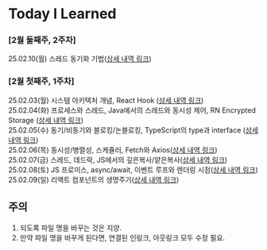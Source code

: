 # Today I Learned

### [2월 둘째주, 2주차]
25.02.10(월) 스레드 동기화 기법([상세 내역 링크](https://github.com/iHyunWoo/TIL/blob/main/TIL/Feb-2025/20250210.md))     
### [2월 첫째주, 1주차]
25.02.03(월) 시스템 아키텍처 개념, React Hook ([상세 내역 링크](https://github.com/iHyunWoo/TIL/blob/main/TIL/Feb-2025/20250203.md))   
25.02.04(화) 프로세스와 스레드, Java에서의 스레드와 동시성 제어, RN Encrypted Storage ([상세 내역 링크](https://github.com/iHyunWoo/TIL/blob/main/TIL/Feb-2025/20250204.md))   
25.02.05(수) 동기/비동기와 블로킹/논블로킹, TypeScript의 type과 interface ([상세 내역 링크](https://github.com/iHyunWoo/TIL/blob/main/TIL/Feb-2025/20250205.md))   
25.02.06(목) 동시성/병렬성, 스케쥴러, Fetch와 Axios([상세 내역 링크](https://github.com/iHyunWoo/TIL/blob/main/TIL/Feb-2025/20250206.md))   
25.02.07(금) 스레드, 데드락, JS에서의 깊은복사/얕은복사([상세 내역 링크](https://github.com/iHyunWoo/TIL/blob/main/TIL/Feb-2025/20250207.md))   
25.02.08(토) JS 프로미스, async/await, 이벤트 루프와 렌더링 시점([상세 내역 링크](https://github.com/iHyunWoo/TIL/blob/main/TIL/Feb-2025/20250208.md))   
25.02.09(일) 리액트 컴포넌트의 생명주기([상세 내역 링크](https://github.com/iHyunWoo/TIL/blob/main/TIL/Feb-2025/20250209.md))   

## 주의
1. 되도록 파일 명을 바꾸는 것은 지양.
2. 만약 파일 명을 바꾸게 된다면, 연결된 인링크, 아웃링크 모두 수정 필요.